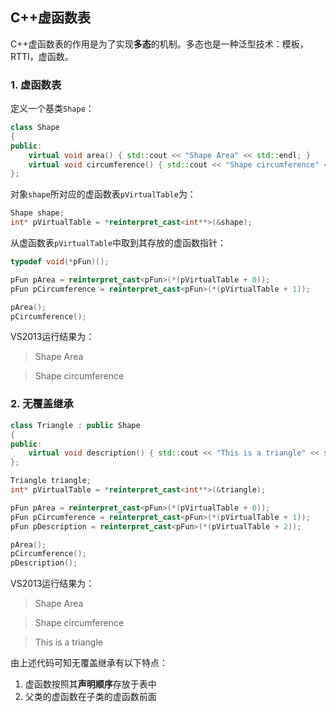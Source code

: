 ## C++虚函数表
C++虚函数表的作用是为了实现**多态**的机制。多态也是一种泛型技术：模板，RTTI，虚函数。
### 1. 虚函数表
定义一个基类`Shape`：
```C++
class Shape
{
public:
	virtual void area() { std::cout << "Shape Area" << std::endl; }
	virtual void circumference() { std::cout << "Shape circumference" << std::endl; }
};
```
对象`shape`所对应的虚函数表`pVirtualTable`为：
```C++
Shape shape;
int* pVirtualTable = *reinterpret_cast<int**>(&shape);
```
从虚函数表`pVirtualTable`中取到其存放的虚函数指针：
```C++
typedef void(*pFun)();

pFun pArea = reinterpret_cast<pFun>(*(pVirtualTable + 0));
pFun pCircumference = reinterpret_cast<pFun>(*(pVirtualTable + 1));

pArea();
pCircumference();
```
VS2013运行结果为：
> Shape Area

> Shape circumference

### 2. 无覆盖继承
```C++
class Triangle : public Shape
{
public:
	virtual void description() { std::cout << "This is a triangle" << std::endl; }
};
```
```C++
Triangle triangle;
int* pVirtualTable = *reinterpret_cast<int**>(&triangle);

pFun pArea = reinterpret_cast<pFun>(*(pVirtualTable + 0));
pFun pCircumference = reinterpret_cast<pFun>(*(pVirtualTable + 1));
pFun pDescription = reinterpret_cast<pFun>(*(pVirtualTable + 2));

pArea();
pCircumference();
pDescription();
```

VS2013运行结果为：
> Shape Area

> Shape circumference

> This is a triangle

由上述代码可知无覆盖继承有以下特点：
1. 虚函数按照其**声明顺序**存放于表中
2. 父类的虚函数在子类的虚函数前面

